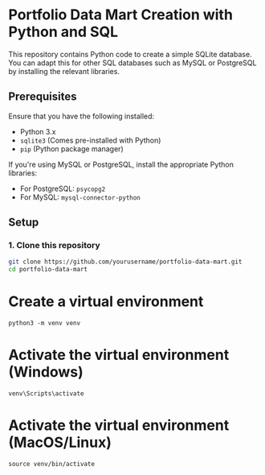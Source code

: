 # Portfolio Data Mart Creation with Python and SQL

This repository contains Python code to create a simple SQLite database. You can adapt this for other SQL databases such as MySQL or PostgreSQL by installing the relevant libraries.

## Prerequisites

Ensure that you have the following installed:

- Python 3.x
- `sqlite3` (Comes pre-installed with Python)
- `pip` (Python package manager)

If you're using MySQL or PostgreSQL, install the appropriate Python libraries:

- For PostgreSQL: `psycopg2`
- For MySQL: `mysql-connector-python`

## Setup

### 1. Clone this repository

```bash
git clone https://github.com/yourusername/portfolio-data-mart.git
cd portfolio-data-mart
```


# Create a virtual environment
```
python3 -m venv venv
```
# Activate the virtual environment (Windows)
```
venv\Scripts\activate
```

# Activate the virtual environment (MacOS/Linux)
```
source venv/bin/activate
```
